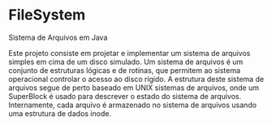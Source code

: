 FileSystem
==========

Sistema de Arquivos em Java

Este projeto consiste em projetar e implementar um sistema de arquivos simples em cima de um disco simulado. Um sistema de arquivos é um conjunto de estruturas lógicas e de rotinas, que permitem ao sistema operacional controlar o acesso ao disco rígido. A estrutura deste sistema de arquivos segue de perto baseado em UNIX sistemas de arquivos, onde um SuperBlock é usado para descrever o estado do sistema de arquivos.  Internamente, cada arquivo é armazenado no sistema de arquivos usando uma estrutura de dados inode. 
